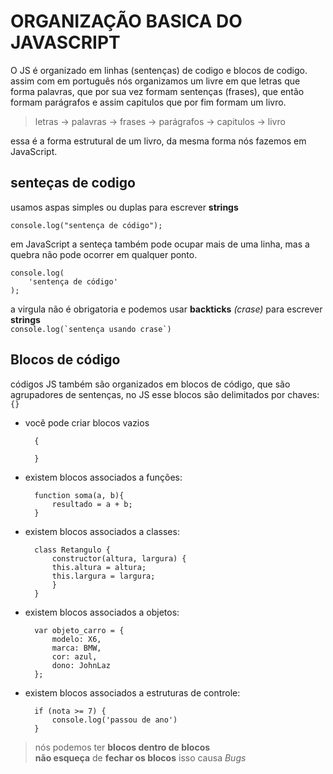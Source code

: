 # ORGANIZAÇÃO BASICA DO JAVASCRIPT

O JS é organizado em linhas (sentenças) de codigo e blocos de codigo.  
assim com em português nós organizamos um livre em que letras que forma palavras, que por sua vez formam sentenças (frases), que então formam parágrafos e assim capitulos que por fim formam um livro.  

> letras -> palavras -> frases -> parágrafos -> capitulos -> livro

essa é a forma estrutural de um livro, da mesma forma nós fazemos em JavaScript.

## senteças de codigo

usamos aspas simples ou duplas para escrever **strings**  

`console.log("sentença de código");`

em JavaScript a senteça também pode ocupar mais de uma linha, mas a quebra não pode ocorrer em qualquer ponto.

    console.log(
        'sentença de código'
    );

a virgula não é obrigatoria e podemos usar **backticks** *(crase)* para escrever **strings**  
``console.log(`sentença usando crase`)``

## Blocos de código

códigos JS também são organizados em blocos de código, que são agrupadores de sentenças, no JS esse blocos são delimitados por chaves: `{}`  

- você pode criar blocos vazios  

        {

        }

- existem blocos associados a funções:  

        function soma(a, b){  
            resultado = a + b;  
        }  

- existem blocos associados a classes:  

        class Retangulo {  
            constructor(altura, largura) {  
            this.altura = altura;  
            this.largura = largura;  
            }  
        }

- existem blocos associados a objetos:  

        var objeto_carro = {
            modelo: X6,  
            marca: BMW,  
            cor: azul,  
            dono: JohnLaz  
        };  

- existem blocos associados a estruturas de controle:  

        if (nota >= 7) {  
            console.log('passou de ano')  
        }  

> nós podemos ter **blocos dentro de blocos**  
> **não esqueça** de **fechar os blocos** isso causa *Bugs*
